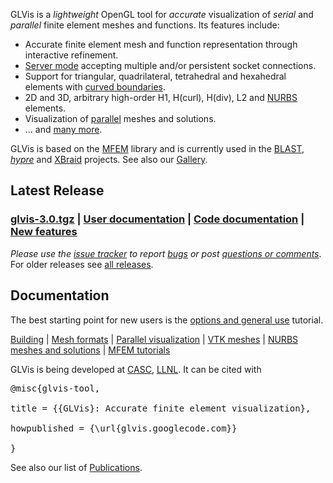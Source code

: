 GLVis is a _lightweight_ OpenGL tool for _accurate_ visualization of _serial_ and _parallel_ finite element meshes and functions. Its features include:
  * Accurate finite element mesh and function representation through interactive refinement.
  * [Server mode](https://code.google.com/p/glvis/wiki/OptionsAndUse#Server_mode) accepting multiple and/or persistent socket connections.
  * Support for triangular, quadrilateral, tetrahedral and hexahedral elements with [curved boundaries](https://code.google.com/p/glvis/wiki/MeshFormats#Curvilinear_and_more_general_meshes).
  * 2D and 3D, arbitrary high-order H1, H(curl), H(div), L2 and [NURBS](NURBS.md) elements.
  * Visualization of [parallel](http://code.google.com/p/glvis/wiki/ParallelVisualization) meshes and solutions.
  * ... and [many more](Features.md).

GLVis is based on the [MFEM](http://mfem.googlecode.com)  library and is currently used in the [BLAST](http://www.llnl.gov/casc/blast), _[hypre](http://www.llnl.gov/casc/hypre)_ and [XBraid](http://www.llnl.gov/casc/xbraid) projects. See also our [Gallery](Gallery.md).

## Latest Release ##
### [glvis-3.0.tgz](http://goo.gl/S1qFfw) | [User documentation](http://glvis.googlecode.com/hg/README) | [Code documentation](http://doxygen.glvis.googlecode.com/hg/html/index.html) | [New features](http://glvis.googlecode.com/hg/CHANGELOG) ###

_Please use the [issue tracker](http://code.google.com/p/glvis/issues) to report [bugs](http://code.google.com/p/glvis/issues/entry?template=Defect%20report%20from%20user) or post [questions or comments](http://code.google.com/p/glvis/issues/entry?template=Question%20or%20Comment)_. For older releases see [all releases](https://code.google.com/p/glvis/wiki/Releases).

## Documentation ##
The best starting point for new users is the [options and general use](http://code.google.com/p/glvis/wiki/OptionsAndUse) tutorial.

[Building](http://code.google.com/p/mfem/wiki/Building?ts=1303074759&updated=Building#Details) | [Mesh formats](http://code.google.com/p/glvis/wiki/MeshFormats) | [Parallel visualization](http://code.google.com/p/glvis/wiki/ParallelVisualization) | [VTK meshes](http://code.google.com/p/glvis/wiki/CurvilinearVTKMeshes) | [NURBS meshes and solutions](http://code.google.com/p/glvis/wiki/NURBS) | [MFEM tutorials](http://code.google.com/p/mfem/wiki)

GLVis is being developed at [CASC](http://computation.llnl.gov/casc/), [LLNL](https://www.llnl.gov/). It can be cited with
<pre>
@misc{glvis-tool,<br>
title = {{GLVis}: Accurate finite element visualization},<br>
howpublished = {\url{glvis.googlecode.com}}<br>
}</pre>
See also our list of [Publications](http://code.google.com/p/mfem/wiki/Publications).